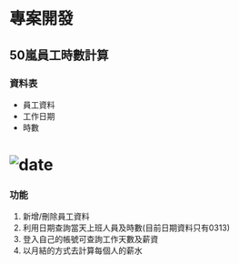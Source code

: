 # 專案開發
## 50嵐員工時數計算
### 資料表
+ 員工資料
+ 工作日期
+ 時數

![date](https://upload.cc/i1/2020/02/25/xg9z12.png) 
===
### 功能
1. 新增/刪除員工資料
2. 利用日期查詢當天上班人員及時數(目前日期資料只有0313)
3. 登入自己的帳號可查詢工作天數及薪資
4. 以月結的方式去計算每個人的薪水
